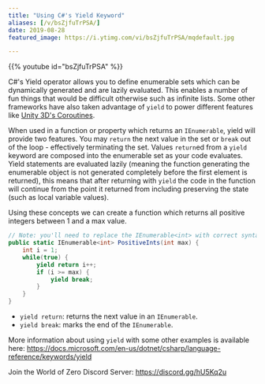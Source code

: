 ```yaml
---
title: "Using C#'s Yield Keyword"
aliases: [/v/bsZjfuTrPSA/]
date: 2019-08-28
featured_image: https://i.ytimg.com/vi/bsZjfuTrPSA/mqdefault.jpg

---
```


{{% youtube id="bsZjfuTrPSA" %}}

C#'s Yield operator allows you to define enumerable sets which can be dynamically generated and are lazily evaluated. This enables a number of fun things that would be difficult otherwise such as infinite lists. Some other frameworks have also taken advantage of `yield` to power different features like [Unity 3D's Coroutines](https://docs.unity3d.com/Manual/Coroutines.html).

When used in a function or property which returns an `IEnumerable`, yield will provide two features. You may `return` the next value in the set or `break` out of the loop - effectively terminating the set. Values `return`ed from a `yield` keyword are composed into the enumerable set as your code evaluates. Yield statements are evaluated lazily (meaning the function generating the enumerable object is not generated completely before the first element is returned), this means that after returning with `yield` the code in the function will continue from the point it returned from including preserving the state (such as local variable values).

Using these concepts we can create a function which returns all positive integers between 1 and a max value.

```csharp
// Note: you'll need to replace the IEnumerable<int> with correct syntax as well as the >= symbol
public static IEnumerable<int> PositiveInts(int max) {
    int i = 1;
    while(true) {
        yield return i++;
        if (i >= max) {
            yield break;
        }
    }
}
```

* `yield return`: returns the next value in an `IEnumerable`.
* `yield break`: marks the end of the `IEnumerable`.

More information about using `yield` with some other examples is available here: https://docs.microsoft.com/en-us/dotnet/csharp/language-reference/keywords/yield

Join the World of Zero Discord Server: https://discord.gg/hU5Kq2u